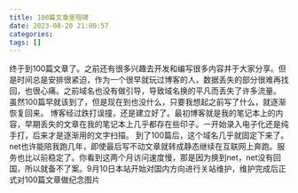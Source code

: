 ```yaml
---
title: 100篇文章里程碑
date: 2023-08-20 21:00:57
categories: 
tags: []
---
```

终于到100篇文章了。之前还有很多兴趣去开发和编写很多内容并于大家分享。但是时间总是安排很紧迫，作为一个很早就玩过博客的人，数据丢失的部分很难再找回，也很心痛。之前域名也没有做引导，导致域名换的平凡而丢失了许多流量。
虽然100篇早就该到了，但是现在到也没什么，只要我想起之前写了什么，就逐渐恢复回来。
博客经过跌打误撞，还是建立好了。最初博客就是我的笔记本上的内容，早期丢失的文章在我的笔记本上几乎都存在些印子。一开始录入电子化还是纯手打，后来才是逐渐用的文字扫描。
到了100篇后，这个域名几乎就固定下来了。net也许能陪我跑几年，即使最后写不动文章就转成静态继续在互联网上奔跑。服务也比以前稳定了。你看到这两个月访问速度慢，那是因为换到net，net没有回国，所以就备不了案。9月10日本站开始对国内方向进行关站维护，维护完成后正式对100篇文章做纪念图片